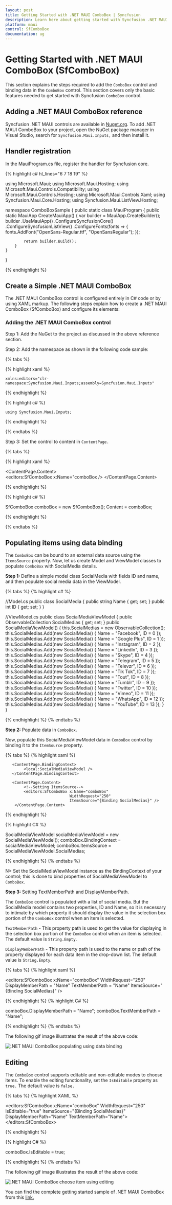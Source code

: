 ```yaml
---
layout: post
title: Getting Started with .NET MAUI ComboBox | Syncfusion
description: Learn here about getting started with Syncfusion .NET MAUI ComboBox (SfComboBox) control, its elements, and its features.
platform: maui
control: SfComboBox
documentation: ug
---
```


# Getting Started with .NET MAUI ComboBox (SfComboBox)

This section explains the steps required to add the `ComboBox` control and binding data in the `ComboBox` control. This section covers only the basic features needed to get started with Syncfusion `ComboBox` control.

## Adding a .NET MAUI ComboBox reference

Syncfusion .NET MAUI controls are available in [Nuget.org](https://www.nuget.org/). To add .NET MAUI ComboBox to your project, open the NuGet package manager in Visual Studio, search for `Syncfusion.Maui.Inputs,` and then install it.

## Handler registration 

 In the MauiProgram.cs file, register the handler for Syncfusion core.

{% highlight c# hl_lines="6 7 18 19" %}

using Microsoft.Maui;
using Microsoft.Maui.Hosting;
using Microsoft.Maui.Controls.Compatibility;
using Microsoft.Maui.Controls.Hosting;
using Microsoft.Maui.Controls.Xaml;
using Syncfusion.Maui.Core.Hosting;
using Syncfusion.Maui.ListView.Hosting;

namespace ComboBoxSample
{
    public static class MauiProgram
    {
        public static MauiApp CreateMauiApp()
        {
            var builder = MauiApp.CreateBuilder();
            builder
            .UseMauiApp<App>()
            .ConfigureSyncfusionCore()
            .ConfigureSyncfusionListView()
            .ConfigureFonts(fonts =>
            {
                fonts.AddFont("OpenSans-Regular.ttf", "OpenSansRegular");
            });

            return builder.Build();
        }      
    }
}    

{% endhighlight %} 


## Create a Simple .NET MAUI ComboBox

The .NET MAUI ComboBox control is configured entirely in C# code or by using XAML markup. The following steps explain how to create a .NET MAUI ComboBox (SfComboBox) and configure its elements:

### Adding the .NET MAUI ComboBox control

Step 1: Add the NuGet to the project as discussed in the above reference section. 

Step 2: Add the namespace as shown in the following code sample:

{% tabs %}

{% highlight xaml %}

    xmlns:editors="clr-namespace:Syncfusion.Maui.Inputs;assembly=Syncfusion.Maui.Inputs"
	
{% endhighlight %}

{% highlight c# %}

    using Syncfusion.Maui.Inputs;

{% endhighlight %}

{% endtabs %}

Step 3: Set the control to content in `ContentPage.`

{% tabs %}

{% highlight xaml %}


<ContentPage.Content>    
    <editors:SfComboBox x:Name="comboBox />
</ContentPage.Content>


{% endhighlight %}

{% highlight c# %}
          
SfComboBox comboBox = new SfComboBox(); 
Content = comboBox;  

{% endhighlight %}

{% endtabs %}

## Populating items using data binding

The `ComboBox` can be bound to an external data source using the `ItemsSource` property. Now, let us create Model and ViewModel classes to populate `ComboBox` with SocialMedia details.

**Step 1:** Define a simple model class SocialMedia with fields ID and name, and then populate social media data in the ViewModel.

{% tabs %}
{% highlight c# %}

//Model.cs
public class SocialMedia
{
    public string Name { get; set; }
    public int ID { get; set; }
}

//ViewModel.cs
public class SocialMediaViewModel
{
    public ObservableCollection<SocialMedia> SocialMedias { get; set; }
    public SocialMediaViewModel()
    {
        this.SocialMedias = new ObservableCollection<SocialMedia>();
        this.SocialMedias.Add(new SocialMedia() { Name = "Facebook", ID = 0 });
        this.SocialMedias.Add(new SocialMedia() { Name = "Google Plus", ID = 1 });
        this.SocialMedias.Add(new SocialMedia() { Name = "Instagram", ID = 2 });
        this.SocialMedias.Add(new SocialMedia() { Name = "LinkedIn", ID = 3 });
        this.SocialMedias.Add(new SocialMedia() { Name = "Skype", ID = 4 });
        this.SocialMedias.Add(new SocialMedia() { Name = "Telegram", ID = 5 });
        this.SocialMedias.Add(new SocialMedia() { Name = "Televzr", ID = 6 });
        this.SocialMedias.Add(new SocialMedia() { Name = "Tik Tok", ID = 7 });
        this.SocialMedias.Add(new SocialMedia() { Name = "Tout", ID = 8 });
        this.SocialMedias.Add(new SocialMedia() { Name = "Tumblr", ID = 9 });
        this.SocialMedias.Add(new SocialMedia() { Name = "Twitter", ID = 10 });
        this.SocialMedias.Add(new SocialMedia() { Name = "Vimeo", ID = 11 });
        this.SocialMedias.Add(new SocialMedia() { Name = "WhatsApp", ID = 12 });
        this.SocialMedias.Add(new SocialMedia() { Name = "YouTube", ID = 13 });
    }
}

{% endhighlight %}
{% endtabs %}

**Step 2:** Populate data in `ComboBox`. 

Now, populate this SocialMediaViewModel data in `ComboBox` control by binding it to the `ItemSource` property. 

{% tabs %}
{% highlight xaml %}

<?xml version="1.0" encoding="utf-8" ?>
<ContentPage xmlns="http://schemas.microsoft.com/dotnet/2021/maui"
             xmlns:x="http://schemas.microsoft.com/winfx/2009/xaml"
             xmlns:editors="clr-namespace:Syncfusion.Maui.Inputs;assembly=Syncfusion.Maui.Inputs"
             xmlns:local="clr-namespace:ComboBoxSample"             
             x:Class="ComboBoxSample.MainPage">

       <ContentPage.BindingContext>
            <local:SocialMediaViewModel />
       </ContentPage.BindingContext>

       <ContentPage.Content>
            <!--Setting ItemsSource-->
            <editors:SfComboBox x:Name="comboBox" 
                                WidthRequest="250"
                                ItemsSource="{Binding SocialMedias}" />
        </ContentPage.Content>
</ContentPage>


{% endhighlight %}

{% highlight C# %}

SocialMediaViewModel socialMediaViewModel = new SocialMediaViewModel();
comboBox.BindingContext = socialMediaViewModel;
comboBox.ItemsSource = SocialMediaViewModel.SocialMedias;

{% endhighlight %}
{% endtabs %}

N> Set the SocialMediaViewModel instance as the BindingContext of your control; this is done to bind properties of SocialMediaViewModel to `ComboBox`.

**Step 3:** Setting TextMemberPath and DisplayMemberPath.

The `ComboBox` control is populated with a list of social media. But the SocialMedia model contains two properties, ID and Name, so it is necessary to intimate by which property it should display the value in the selection box portion of the `ComboBox` control when an item is selected.

`TextMemberPath` - This property path is used to get the value for displaying in the selection box portion of the `ComboBox` control when an item is selected. The default value is `String.Empty`.

`DisplayMemberPath` - This property path is used to the name or path of the property displayed for each data item in the drop-down list. The default value is `String.Empty`.

{% tabs %}
{% highlight xaml %}

<editors:SfComboBox x:Name="comboBox" 
                    WidthRequest="250"
                    DisplayMemberPath = "Name"
                    TextMemberPath = "Name"
                    ItemsSource="{Binding SocialMedias}" />

{% endhighlight %}
{% highlight C# %}

comboBox.DisplayMemberPath = "Name";
comboBox.TextMemberPath = "Name";

{% endhighlight %}
{% endtabs %}

The following gif image illustrates the result of the above code:

![.NET MAUI ComboBox populating using data binding](Images/GettingStarted/NonEditableMode.png)

## Editing

The `ComboBox` control supports editable and non-editable modes to choose items. To enable the editing functionality, set the `IsEditable` property as `true.` The default value is `false.`

{% tabs %}
{% highlight XAML %}

<editors:SfComboBox x:Name="comboBox"
                    WidthRequest="250"
                    IsEditable="true"
                    ItemsSource="{Binding SocialMedias}"
                    DisplayMemberPath="Name"
                    TextMemberPath="Name">
</editors:SfComboBox>

{% endhighlight %}

{% highlight C# %}

comboBox.IsEditable = true;

{% endhighlight %}
{% endtabs %}

The following gif image illustrates the result of the above code:

![.NET MAUI ComboBox choose item using editing](Images/GettingStarted/EditableMode.png)

You can find the complete getting started sample of .NET MAUI ComboBox from this [link.](https://github.com/SyncfusionExamples/maui-combobox-samples)

